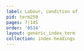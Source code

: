```yaml
---
label: Labour, condition of
pid: term250
pages: 7|145
order: '0534'
layout: generic_index_term
collection: index-headings
---
```

